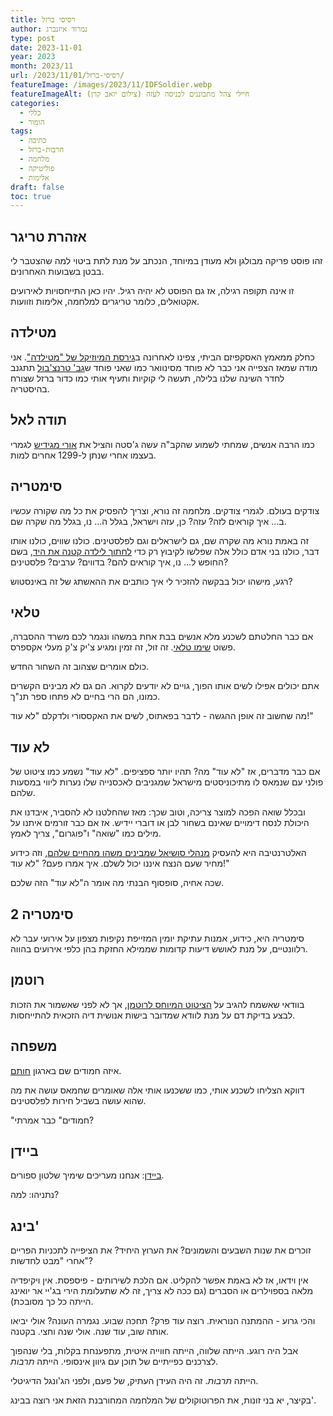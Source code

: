 ```yaml
---
title: רסיסי ברזל
author: נמרוד איזנברג
type: post
date: 2023-11-01
year: 2023
month: 2023/11
url: /2023/11/01/רסיסי-ברזל/
featureImage: /images/2023/11/IDFSoldier.webp
featureImageAlt: חיילי צהל מתכוננים לכניסה לעזה (צילום יואב קרן)
categories:
  - כללי
  - הומור
tags:
  - כתיבה
  - חרבות-ברזל
  - מלחמה
  - פוליטיקה
  - אלימות
draft: false
toc: true
---
```

## אזהרת טריגר
זהו פוסט פריקה מבולגן ולא מעודן במיוחד, הנכתב על מנת לתת ביטוי למה שהצטבר לי בבטן בשבועות האחרונים.

זו אינה תקופה רגילה, אז גם הפוסט לא יהיה רגיל. יהיו כאן התייחסויות לאירועים אקטואלים, כלומר טריגרים למלחמה, אלימות וזוועות.
## מטילדה
כחלק ממאמץ האסקפיזם הביתי, צפינו לאחרונה ב[גירסת המיוזיקל של "מטילדה"](https://www.imdb.com/title/tt3447590/). אני מודה שמאז הצפייה אני כבר לא פוחד מסינוואר כמו שאני פוחד ש[גב' טרנצ'בול](https://villains.fandom.com/wiki/Agatha_Trunchbull) תתגנב לחדר השינה שלנו בלילה, תעשה לי קוקיות ותעיף אותי כמו כדור ברזל שצורח בהיסטריה.
## תודה לאל
כמו הרבה אנשים, שמחתי לשמוע שהקב"ה עשה ג'סטה והציל את [אורי מגידיש](https://www.maariv.co.il/news/israel/Article-1048769) לגמרי בעצמו אחרי שנתן ל-1299 אחרים למות.
## סימטריה
צודקים בעולם. לגמרי צודקים. מלחמה זה נורא, וצריך להפסיק את כל מה שקורה עכשיו ב... איך קוראים לזה? עזה? כן, עזה וישראל, בגלל ה... נו, בגלל מה שקרה שם.

זה באמת נורא מה שקרה שם, גם לישראלים וגם לפלסטינים. כולנו שווים, כולנו אותו דבר, כולנו בני אדם כולל אלה שפלשו לקיבוץ רק כדי [לחתוך לילדה קטנה את היד](https://www.ynet.co.il/news/article/bjgt00p17t), בשם החופש ל... נו, איך קוראים להם? בדווים? ערבים? פלסטינים?

רגע, מישהו יכול בבקשה להזכיר לי איך כותבים את ההאשתג של זה באינסטוש?
## טלאי
אם כבר החלטתם לשכנע מלא אנשים בבת אחת במשהו ונגמר לכם משרד ההסברה, פשוט [שימו טלאי](https://www.themarker.com/captain-internet/2023-10-31/ty-article/0000018b-8535-d805-a98f-b5fd79750000). זה זול, זה זמין ומגיע צ'יק צ'ק מעלי אקספרס.

כולם אומרים שצהוב זה השחור החדש.

אתם יכולים אפילו לשים אותו הפוך, גויים לא יודעים לקרוא. הם גם לא מבינים הקשרים כמונו, הם הרי בחיים לא פתחו ספר תנ"ך.

מה שחשוב זה אופן ההגשה - לדבר בפאתוס, לשים את האקססורי ולדקלם "לא עוד!"
## לא עוד
אם כבר מדברים, אז "לא עוד" מה? תהיו יותר ספציפים. "לא עוד" נשמע כמו ציטוט של פולני עם שנמאס לו מתיכוניסטים מישראל שמגניבים לאכסנייה שלו נערות ליווי במסעות שלהם.

ובכלל שואה הפכה למוצר צריכה, וטוב שכך: מאז שהחלטנו לא להסביר, איבדנו את היכולת לנסח דימויים שאינם בשחור לבן או דוברי יידיש. אז אם כבר זורמים איתנו על מילים כמו "שואה" ו"פוגרום", צריך לאמץ.

האלטרנטיבה היא להעסיק [מנהלי סושיאל שמבינים משהו מהחיים שלהם](https://www.themarker.com/captain-internet/2023-10-28/ty-article/0000018b-75da-d4a8-a3cf-fdfb512e0000), וזה כידוע מחיר שעם הנצח איננו יכול לשלם. איך אמרו פעם? "לא עוד!"

שכה אחיה, סופסוף הבנתי מה אומר ה"לא עוד" הזה שלכם.
## סימטריה 2
סימטריה היא, כידוע, אמנות עתיקת יומין המזייפת נקיפות מצפון על אירועי עבר לא רלוונטיים, על מנת לאושש דיעות קדומות שממילא החזקת בהן כלפי אירועים בהווה.
## רוטמן
בוודאי שאשמח להגיב על [הציטוט המיוחס לרוטמן](https://www.mako.co.il/news-military/6361323ddea5a810/Article-c66a26f977c8b81027.htm), אך לא לפני שאשמור את הזכות לבצע בדיקת דם על מנת לוודא שמדובר בישות אנושית דיה הזכאית להתייחסות.
## משפחה
איזה חמודים שם בארגון [חותם](https://www.the7eye.org.il/501328).

דווקא הצליחו לשכנע אותי, כמו ששכנעו אותי אלה שאומרים שחמאס עושה את מה שהוא עושה בשביל חירות לפלסטינים.

"חמודים" כבר אמרתי?
## ביידן
[ביידן](https://www.ynet.co.il/news/article/s16qwhgx6#autoplay): אנחנו מעריכים שימיך שלטון ספורים.

נתניהו: למה?
## בינג'
זוכרים את שנות השבעים והשמונים? את הערוץ היחיד? את הציפייה לתכניות הפריים אחרי "מבט לחדשות"?

אין וידאו, אז לא באמת אפשר להקליט. אם הלכת לשירותים - פיספסת. אין ויקיפדיה מלאה בספוילרים או הסברים (גם ככה לא צריך, זה לא שתעלומת הירי בג'יי אר יואינג הייתה כל כך מסובכת).

והכי גרוע - ההמתנה הנוראית. רוצה עוד פרק? תחכה שבוע. נגמרה העונה? אולי יביאו אותה שוב, עוד שנה. אולי שנה וחצי. בקטנה.

אבל היה רוגע. הייתה שלווה, הייתה חווייה איטית, מתפענחת בקלות, בלי שנהפוך לצרכנים כפייתיים של תוכן עם גיוון אינסופי. הייתה *תרבות*.

הייתה *תרבות*. זה היה העידן העתיק, של פעם, ולפני הג'ונגל הדיגיטלי.

בקיצר, יא בני זונות, את הפרוטוקולים של המלחמה המחורבנת הזאת אני רוצה בבינג'.